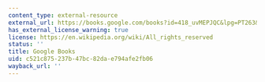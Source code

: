 ```yaml
---
content_type: external-resource
external_url: https://books.google.com/books?id=418_uvMEPJQC&lpg=PT263&dq=therese%20raquin%20penguin&pg=PP1#v=onepage&q&f=false
has_external_license_warning: true
license: https://en.wikipedia.org/wiki/All_rights_reserved
status: ''
title: Google Books
uid: c521c875-237b-47bc-82da-e794afe2fb06
wayback_url: ''
---
```

